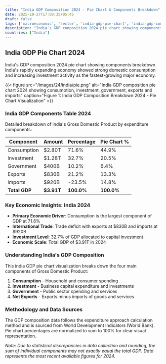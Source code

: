 ```yaml
---
title: "India GDP Composition 2024 - Pie Chart & Components Breakdown"
date: 2025-10-27T17:08:35+05:45
draft: false
tags: ['macroeconomic', 'sector', 'india-gdp-pie-chart', 'india-gdp-components', 'indian-economy', 'gdp-pie-chart', 'economic-pie', 'gdp-breakdown', 'macroeconomic', 'sector-analysis', 'emerging-economy', 'domestic-consumption']
description: "India's GDP composition 2024 pie chart showing components breakdown. India's rapidly expanding economy showed strong domestic consumption and increasing investment activity as the fastest-growing major economy."
countries: ["India"]
---
```


## India GDP Pie Chart 2024

India's GDP composition 2024 pie chart showing components breakdown. India's rapidly expanding economy showed strong domestic consumption and increasing investment activity as the fastest-growing major economy.

{{< figure src="/images/24/india/pie.png" 
alt="India GDP composition pie chart 2024 showing consumption, investment, government, exports and imports"
caption="Figure 1: India GDP Composition Breakdown 2024 - Pie Chart Visualization" >}}

### India GDP Components Table 2024

Detailed breakdown of India's Gross Domestic Product by expenditure components:

| Component | Amount | Percentage | Pie Chart % |
|-----------|--------|------------|-------------|
| Consumption | $2.80T | 71.6% | 44.9% |
| Investment | $1.28T | 32.7% | 20.5% |
| Government | $400B | 10.2% | 6.4% |
| Exports | $830B | 21.2% | 13.3% |
| Imports | $920B | -23.5% | 14.8% |
| **Total GDP** | **$3.91T** | **100.0%** | **100.0%** |

### Key Economic Insights: India 2024

- **Primary Economic Driver**: Consumption is the largest component of GDP at 71.6%
- **International Trade**: Trade deficit with exports at $830B and imports at $920B
- **Investment Level**: 32.7% of GDP allocated to capital investment
- **Economic Scale**: Total GDP of $3.91T in 2024

### Understanding India's GDP Composition

This india GDP pie chart visualization breaks down the four main components of Gross Domestic Product:

1. **Consumption** - Household and consumer spending
2. **Investment** - Business capital expenditure and investments  
3. **Government** - Public sector spending and services
4. **Net Exports** - Exports minus imports of goods and services

### Methodology and Data Sources

The GDP composition data follows the expenditure approach calculation method and is sourced from World Development Indicators (World Bank). Pie chart percentages are normalized to sum to 100% for clear visual representation.

*Note: Due to statistical discrepancies in data collection and rounding, the sum of individual components may not exactly equal the total GDP. Data represents the most recent available figures for 2024.*

